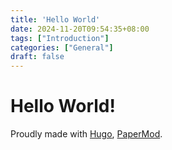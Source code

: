 ```yaml
---
title: 'Hello World'
date: 2024-11-20T09:54:35+08:00
tags: ["Introduction"]
categories: ["General"]
draft: false
---
```


# Hello World!

Proudly made with [Hugo](https://gohugo.io/), [PaperMod](https://github.com/adityatelange/hugo-PaperMod).